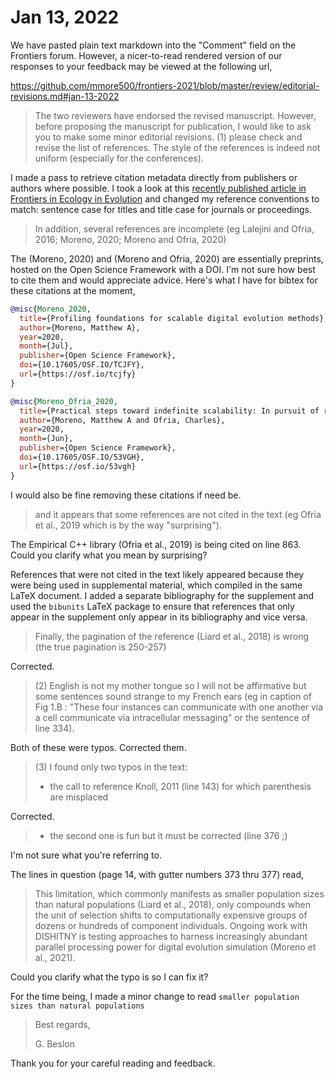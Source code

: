 # Jan 13, 2022

We have pasted plain text markdown into the "Comment" field on the Frontiers forum.
However, a nicer-to-read rendered version of our responses to your feedback may be viewed at the following url,

<https://github.com/mmore500/frontiers-2021/blob/master/review/editorial-revisions.md#jan-13-2022>

> The two reviewers have endorsed the revised manuscript.
> However, before proposing the manuscript for publication, I would like to ask you to make some minor editorial revisions.
> (1) please check and revise the list of references.
> The style of the references is indeed not uniform (especially for the conferences).

I made a pass to retrieve citation metadata directly from publishers or authors where possible.
I took a look at this [recently published article in Frontiers in Ecology in Evolution](https://doi.org/10.3389/fevo.2021.750779) and changed my reference conventions to match: sentence case for titles and title case for journals or proceedings.

> In addition, several references are incomplete (eg Lalejini and Ofria, 2016; Moreno, 2020; Moreno and Ofria, 2020)

The (Moreno, 2020) and (Moreno and Ofria, 2020) are essentially preprints, hosted on the Open Science Framework with a DOI.
I'm not sure how best to cite them and would appreciate advice.
Here's what I have for bibtex for these citations at the moment,

```bibtex
@misc{Moreno_2020,
  title={Profiling foundations for scalable digital evolution methods},
  author={Moreno, Matthew A},
  year=2020,
  month={Jul},
  publisher={Open Science Framework},
  doi={10.17605/OSF.IO/TCJFY},
  url={https://osf.io/tcjfy}
}

@misc{Moreno_Ofria_2020,
  title={Practical steps toward indefinite scalability: In pursuit of robust computational substrates for open-ended evolution},
  author={Moreno, Matthew A and Ofria, Charles},
  year=2020,
  month={Jun},
  publisher={Open Science Framework},
  doi={10.17605/OSF.IO/53VGH},
  url={https://osf.io/53vgh}
}
```

I would also be fine removing these citations if need be.

> and it appears that some references are not cited in the text (eg Ofria et al., 2019 which is by the way "surprising").

The Empirical C++ library (Ofria et al., 2019) is being cited on line 863.
Could you clarify what you mean by surprising?

References that were not cited in the text likely appeared because they were being used in supplemental material, which compiled in the same LaTeX document.
I added a separate bibliography for the supplement and used the `bibunits` LaTeX package to ensure that references that only appear in the supplement only appear in its bibliography and vice versa.

> Finally, the pagination of the reference (Liard et al., 2018) is wrong (the true pagination is 250-257)

Corrected.

> (2) English is not my mother tongue so I will not be affirmative but some sentences sound strange to my French ears (eg in caption of Fig 1.B : "These four instances can communicate with one another via a cell communicate via intracellular messaging" or the sentence of line 334).

Both of these were typos.
Corrected them.

> (3) I found only two typos in the text:
> - the call to reference Knoll, 2011 (line 143) for which parenthesis are misplaced

Corrected.

> - the second one is fun but it must be corrected (line 376 ;)

I'm not sure what you're referring to.

The lines in question (page 14, with gutter numbers 373 thru 377) read,
> This limitation, which commonly manifests as smaller population sizes than natural populations (Liard et al., 2018), only compounds when the unit of selection shifts to computationally expensive groups of dozens or hundreds of component individuals.
> Ongoing work with DISHITNY is testing approaches to harness increasingly abundant parallel processing power for digital evolution simulation (Moreno et al., 2021).

Could you clarify what the typo is so I can fix it?

For the time being, I made a minor change to read `smaller population sizes than natural populations`

> Best regards,
>
> G. Beslon

Thank you for your careful reading and feedback.
